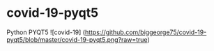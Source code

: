 # covid-19-pyqt5
Python PYQT5
![covid-19] (https://github.com/biggeorge75/covid-19-pyqt5/blob/master/covid-19-pyqt5.png?raw=true)
